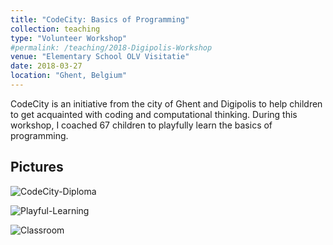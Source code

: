```yaml
---
title: "CodeCity: Basics of Programming"
collection: teaching
type: "Volunteer Workshop"
#permalink: /teaching/2018-Digipolis-Workshop
venue: "Elementary School OLV Visitatie"
date: 2018-03-27
location: "Ghent, Belgium"
---
```


CodeCity is an initiative from the city of Ghent and Digipolis to help children to get acquainted with coding and computational thinking. During this workshop, I coached 67 children to playfully learn the basics of programming. 

## Pictures

![CodeCity-Diploma](https://riensonck.github.io/images/Digipolis-Diploma-blur.jpg)

![Playful-Learning](https://riensonck.github.io/images/Digipolis-blur2.jpg)

![Classroom](https://riensonck.github.io/images/Digipolis-blur1.jpg)
